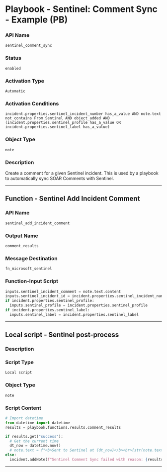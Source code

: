 <!--
    DO NOT MANUALLY EDIT THIS FILE
    THIS FILE IS AUTOMATICALLY GENERATED WITH resilient-sdk codegen
    Generated with resilient-sdk v51.0.5.0.1475
-->

# Playbook - Sentinel: Comment Sync - Example (PB)

### API Name
`sentinel_comment_sync`

### Status
`enabled`

### Activation Type
`Automatic`

### Activation Conditions
`incident.properties.sentinel_incident_number has_a_value AND note.text not_contains From Sentinel AND object_added AND (incident.properties.sentinel_profile has_a_value OR incident.properties.sentinel_label has_a_value)`

### Object Type
`note`

### Description
Create a comment for a given Sentinel incident. This is used by a playbook to automatically sync
SOAR Comments with Sentinel.


---
## Function - Sentinel Add Incident Comment

### API Name
`sentinel_add_incident_comment`

### Output Name
`comment_results`

### Message Destination
`fn_microsoft_sentinel`

### Function-Input Script
```python
inputs.sentinel_incident_comment = note.text.content
inputs.sentinel_incident_id = incident.properties.sentinel_incident_number
if incident.properties.sentinel_profile:
  inputs.sentinel_profile = incident.properties.sentinel_profile
if incident.properties.sentinel_label:
  inputs.sentinel_label = incident.properties.sentinel_label
```

---

## Local script - Sentinel post-process

### Description


### Script Type
`Local script`

### Object Type
`note`

### Script Content
```python
# Import datetime
from datetime import datetime
results = playbook.functions.results.comment_results

if results.get("success"):
  # Get the current time
  dt_now = datetime.now()
  # note.text = f"<b>Sent to Sentinel at {dt_now}</b><br>{str(note.text.content)}"
else:
  incident.addNote(f"Sentinel Comment Sync failed with reason: {results.get('reason')}")
```

---

